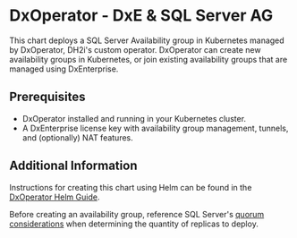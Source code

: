 # DxOperator - DxE & SQL Server AG

This chart deploys a SQL Server Availability group in Kubernetes managed by DxOperator, DH2i's custom operator. DxOperator can create new availability groups in Kubernetes, or join existing availability groups that are managed using DxEnterprise.

## Prerequisites

- DxOperator installed and running in your Kubernetes cluster.
- A DxEnterprise license key with availability group management, tunnels, and (optionally) NAT features.

## Additional Information

Instructions for creating this chart using Helm can be found in the [DxOperator Helm Guide](https://support.dh2i.com/dxoperator/v1.0.67.0/guides/dxesqlag-helm).

Before creating an availability group, reference SQL Server's [quorum considerations](https://support.dh2i.com/docs/v23.0/kbs/sql_server/availability_groups/quorum-considerations-for-sql-server-availability-groups) when determining the quantity of replicas to deploy.
